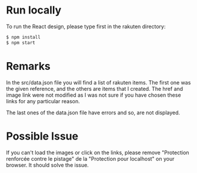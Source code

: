 # Run locally

To run the React design, please type first in the rakuten directory:
```bash
$ npm install
$ npm start
```

# Remarks
In the src/data.json file you will find a list of rakuten items. 
The first one was the given reference, and  the others are items that I created. The href and image link were not modified as I was not sure if you have chosen these links for any particular reason.

The last ones of the data.json file have errors and so, are not displayed.

# Possible Issue

If you can't load the images or click on the links, please remove "Protection renforcée contre le pistage" de la "Protection pour localhost" on your browser. It should solve the issue.
